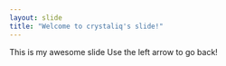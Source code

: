 ```yaml
---
layout: slide
title: "Welcome to crystaliq's slide!"
---
```

This is my awesome slide
Use the left arrow to go back!